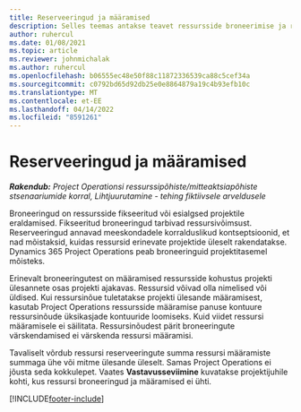 ```yaml
---
title: Reserveeringud ja määramised
description: Selles teemas antakse teavet ressursside broneerimise ja ressurside määramise erinevuste kohta.
author: ruhercul
ms.date: 01/08/2021
ms.topic: article
ms.reviewer: johnmichalak
ms.author: ruhercul
ms.openlocfilehash: b06555ec48e50f88c11872336539ca88c5cef34a
ms.sourcegitcommit: c0792bd65d92db25e0e8864879a19c4b93efb10c
ms.translationtype: MT
ms.contentlocale: et-EE
ms.lasthandoff: 04/14/2022
ms.locfileid: "8591261"
---
```

# <a name="bookings-vs-assignments"></a>Reserveeringud ja määramised

_**Rakendub:** Project Operationsi ressurssipõhiste/mitteaktsiapõhiste stsenaariumide korral,  Lihtjuurutamine - tehing fiktiivsele arveldusele_

Broneeringud on ressursside fikseeritud või esialgsed projektile eraldamised. Fikseeritud broneeringud tarbivad ressursivõimsust. Reserveeringud annavad meeskondadele korralduslikud kontseptsioonid, et nad mõistaksid, kuidas ressursid erinevate projektide üleselt rakendatakse. Dynamics 365 Project Operations peab broneeringuid projektitasemel mõisteks. 

Erinevalt broneeringutest on määramised ressursside kohustus projekti ülesannete osas projekti ajakavas. Ressursid võivad olla nimelised või üldised.  Kui ressursinõue tuletatakse projekti ülesande määramisest, kasutab Project Operations ressursside määramise panuse kontuure ressursinõude üksikasjade kontuuride loomiseks. Kuid viidet ressursi määramisele ei säilitata. Ressursinõudest pärit broneeringute värskendamised ei värskenda ressursi määramisi.

Tavaliselt võrdub ressursi reserveeringute summa ressursi määramiste summaga ühe või mitme ülesande üleselt. Samas Project Operations ei jõusta seda kokkulepet. Vaates **Vastavusseviimine** kuvatakse projektijuhile kohti, kus ressursi broneeringud ja määramised ei ühti.




[!INCLUDE[footer-include](../includes/footer-banner.md)]